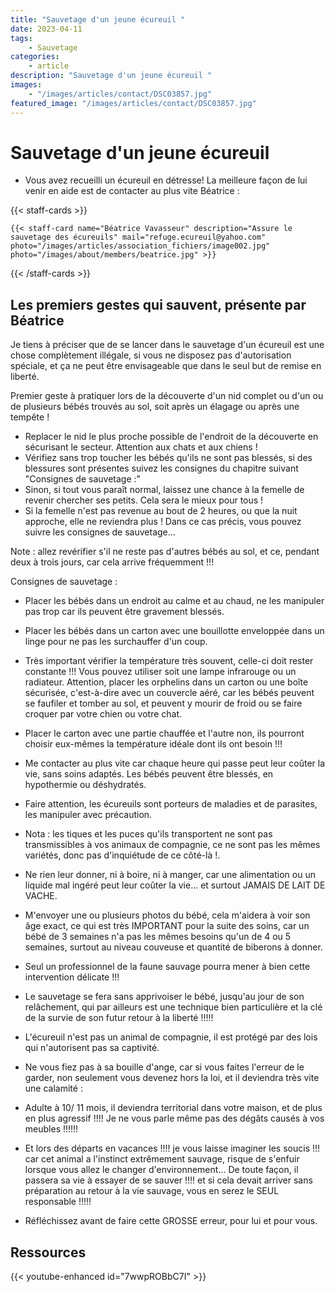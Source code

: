```yaml
---
title: "Sauvetage d'un jeune écureuil "
date: 2023-04-11
tags: 
    - Sauvetage
categories:
    - article
description: "Sauvetage d'un jeune écureuil "
images:
    - "/images/articles/contact/DSC03857.jpg"
featured_image: "/images/articles/contact/DSC03857.jpg"
---
```


# Sauvetage d'un jeune écureuil 

- Vous avez recueilli un écureuil en détresse! La meilleure façon de lui venir en aide est de contacter au plus vite Béatrice : 

{{< staff-cards >}}

    {{< staff-card name="Béatrice Vavasseur" description="Assure le sauvetage des écureuils" mail="refuge.ecureuil@yahoo.com" photo="/images/articles/association_fichiers/image002.jpg" photo="/images/about/members/beatrice.jpg" >}}

{{< /staff-cards >}}


## Les premiers gestes qui sauvent, présente par Béatrice
Je tiens à préciser que de se lancer dans le sauvetage d'un écureuil est une chose complètement illégale, si vous ne disposez pas d'autorisation spéciale, et ça ne peut être envisageable que dans le seul but de remise en liberté.

Premier geste à pratiquer lors de la découverte d'un nid complet ou d'un ou de plusieurs bébés trouvés au sol, soit après un élagage ou après une tempête !

- Replacer le nid le plus proche possible de l'endroit de la découverte en sécurisant le secteur. Attention aux chats et aux chiens !
- Vérifiez sans trop toucher les bébés qu'ils ne sont pas blessés, si des blessures sont présentes suivez les consignes du chapitre suivant "Consignes de sauvetage :"
- Sinon, si tout vous paraît normal, laissez une chance à la femelle de revenir chercher ses petits. Cela sera le mieux pour tous !
- Si la femelle n'est pas revenue au bout de 2 heures, ou que la nuit approche, elle ne reviendra plus !
Dans ce cas précis, vous pouvez suivre les consignes de sauvetage...

Note : allez revérifier s'il ne reste pas d'autres bébés au sol, et ce, pendant deux à trois jours, car cela arrive fréquemment !!!

Consignes de sauvetage :

- Placer les bébés dans un endroit au calme et au chaud, ne les manipuler pas trop car ils peuvent être gravement blessés.
- Placer les bébés dans un carton avec une bouillotte enveloppée dans un linge pour ne pas les surchauffer d'un coup.
- Très important vérifier la température très souvent, celle-ci doit rester constante !!! Vous pouvez utiliser soit une lampe infrarouge ou un radiateur. Attention, placer les orphelins dans un carton ou une boîte sécurisée, c'est-à-dire avec un couvercle aéré, car les bébés peuvent se faufiler et tomber au sol, et peuvent y mourir de froid ou se faire croquer par votre chien ou votre chat.

- Placer le carton avec une partie chauffée et l'autre non, ils pourront choisir eux-mêmes la température idéale dont ils ont besoin !!!
- Me contacter au plus vite car chaque heure qui passe peut leur coûter la vie, sans soins adaptés. Les bébés peuvent être blessés, en hypothermie ou déshydratés.

- Faire attention, les écureuils sont porteurs de maladies et de parasites, les manipuler avec précaution.
- Nota : les tiques et les puces qu'ils transportent ne sont pas transmissibles à vos animaux de compagnie, ce ne sont pas les mêmes variétés, donc pas d'inquiétude de ce côté-là !.

- Ne rien leur donner, ni à boire, ni à manger, car une alimentation ou un liquide mal ingéré peut leur coûter la vie... et surtout JAMAIS DE LAIT DE VACHE.

- M'envoyer une ou plusieurs photos du bébé, cela m'aidera à voir son âge exact, ce qui est très IMPORTANT pour la suite des soins, car un bébé de 3 semaines n'a pas les mêmes besoins qu'un de 4 ou 5 semaines, surtout au niveau couveuse et quantité de biberons à donner.

- Seul un professionnel de la faune sauvage pourra mener à bien cette intervention délicate !!!

- Le sauvetage se fera sans apprivoiser le bébé, jusqu'au jour de son relâchement, qui par ailleurs est une technique bien particulière et la clé de la survie de son futur retour à la liberté !!!!!

- L'écureuil n'est pas un animal de compagnie, il est protégé par des lois qui n'autorisent pas sa captivité.

- Ne vous fiez pas à sa bouille d'ange, car si vous faites l'erreur de le garder, non seulement vous devenez hors la loi, et il deviendra très vite une calamité :

- Adulte à 10/ 11 mois, il deviendra territorial dans votre maison, et de plus en plus agressif !!!! Je ne vous parle même pas des dégâts causés à vos meubles !!!!!!

- Et lors des départs en vacances !!!! je vous laisse imaginer les soucis !!! car cet animal a l'instinct extrêmement sauvage, risque de s'enfuir lorsque vous allez le changer d'environnement... De toute façon, il passera sa vie à essayer de se sauver !!!! et si cela devait arriver sans préparation au retour à la vie sauvage, vous en serez le SEUL responsable !!!!!

- Réfléchissez avant de faire cette GROSSE erreur, pour lui et pour vous.


## Ressources

{{< youtube-enhanced id="7wwpROBbC7I" >}}
